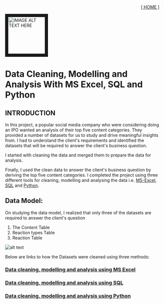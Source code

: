 <p align='right'>
<a href='https://github.com/omabogun'> [ HOME ]</a>
</p>

<p align='left'>
<img src="https://github.com/omabogun/Data-Analysis_Projects/blob/main/images/thesocialbuzzproject.jpg" 
alt="IMAGE ALT TEXT HERE" width="120px" height="Auto" border="10" />
</p>

# Data Cleaning, Modelling and Analysis With MS Excel, SQL and Python



## INTRODUCTION

In this project, a popular social media company who were considering doing an IPO wanted an analysis of their top five content categories.  They provided a number of datasets for us to study and drive meaningful insights from. I had to understand the client's requirements and identified the datasets that will be required to answer the client's business question.

I started with cleaning the data and merged them to prepare the data for analysis.

Finally, I used the clean data to answer the client's business question by deriving the top five content categories. I completed the project using three different tools for cleaning, modelling and analysing the data i.e. [MS-Excel](https://github.com/omabogun/Data-Analysis_Projects/blob/main/project-1_details.md), [SQL](https://github.com/omabogun/Data-Analysis_Projects/blob/main/project-2_details.md) and [Python](https://github.com/omabogun/Data-Analysis_Projects/blob/main/assets/Top_Five_Category.ipynb).


## Data Model:

On studying the data model, I realized that only three of the datasets are required to answer the client's question

<OL>
  <li>The Content Table</li> 
  <li>Reaction types Table</li>
  <li>Reaction Table</li>
</OL>


![alt text](https://github.com/omabogun/Data-Analysis_Projects/blob/main/images/data_model.png "The Data Model")

Below are links to how the Datasets were cleaned using three methods:


### [Data cleaning, modelling and analysis using MS Excel](https://github.com/omabogun/Data-Analysis_Projects/blob/main/project-1_details.md)
### [Data cleaning, modelling and analysis using SQL](https://github.com/omabogun/Data-Analysis_Projects/blob/main/project-2_details.md)
### [Data cleaning, modelling and analysis using Python](https://github.com/omabogun/Data-Analysis_Projects/blob/main/assets/Top_Five_Category.ipynb)
